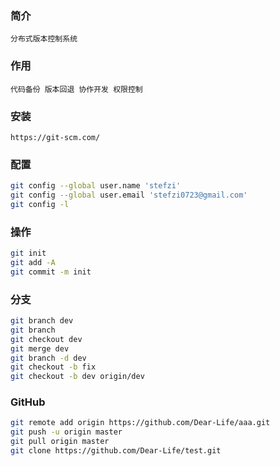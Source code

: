 ### 简介

```text
分布式版本控制系统
```

### 作用

```text
代码备份 版本回退 协作开发 权限控制
```

### 安装

```text
https://git-scm.com/
```

### 配置

```sh
git config --global user.name 'stefzi'
git config --global user.email 'stefzi0723@gmail.com'
git config -l
```

### 操作

```sh
git init
git add -A
git commit -m init
```

### 分支

```sh
git branch dev
git branch
git checkout dev
git merge dev
git branch -d dev
git checkout -b fix
git checkout -b dev origin/dev
```

### GitHub

```sh
git remote add origin https://github.com/Dear-Life/aaa.git
git push -u origin master
git pull origin master
git clone https://github.com/Dear-Life/test.git
```
